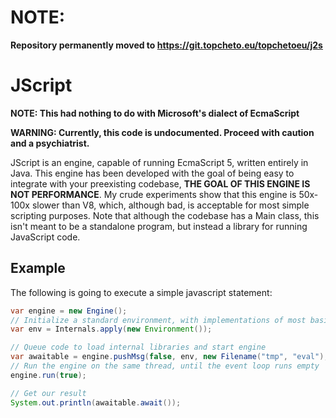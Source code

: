 # NOTE:
**Repository permanently moved to https://git.topcheto.eu/topchetoeu/j2s**

# JScript

**NOTE: This had nothing to do with Microsoft's dialect of EcmaScript**

**WARNING: Currently, this code is undocumented. Proceed with caution and a psychiatrist.**

JScript is an engine, capable of running EcmaScript 5, written entirely in Java. This engine has been developed with the goal of being easy to integrate with your preexisting codebase, **THE GOAL OF THIS ENGINE IS NOT PERFORMANCE**. My crude experiments show that this engine is 50x-100x slower than V8, which, although bad, is acceptable for most simple scripting purposes. Note that although the codebase has a Main class, this isn't meant to be a standalone program, but instead a library for running JavaScript code.

## Example

The following is going to execute a simple javascript statement:

```java
var engine = new Engine();
// Initialize a standard environment, with implementations of most basic standard libraries (Object, Array, Symbol, etc.)
var env = Internals.apply(new Environment());

// Queue code to load internal libraries and start engine
var awaitable = engine.pushMsg(false, env, new Filename("tmp", "eval"), "10 + Math.sqrt(5 / 3)", null);
// Run the engine on the same thread, until the event loop runs empty
engine.run(true);

// Get our result
System.out.println(awaitable.await());
```
